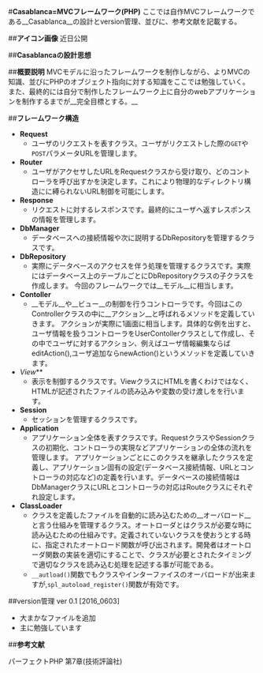 #__Casablanca=MVCフレームワーク(PHP)__
ここでは自作MVCフレームワークである__Casablanca__の設計とversion管理、並びに、参考文献を記載する。

##__アイコン画像__
近日公開

##__Casablancaの設計思想__

##__概要説明__
MVCモデルに沿ったフレームワークを制作しながら、よりMVCの知識、並びにPHPのオブジェクト指向に対する知識をここでは勉強していく。
また、最終的には自分で制作したフレームワーク上に自分のwebアプリケーションを制作するまでが__完全目標とする。__

##__フレームワーク構造__

- **Request**
  - ユーザのリクエストを表すクラス。ユーザがリクエストした際の`GET`や`POST`パラメータURLを管理します。
- **Router**
  - ユーザがアクセサしたURLをRequestクラスから受け取り、どのコントローラを呼び出すかを決定します。これにより物理的なディレクトリ構造にに縛られないURL制御を可能にします。
- **Response**
  - リクエストに対するレスポンスです。最終的にユーザへ返すレスポンスの情報を管理します。
- **DbManager**
  - データベースへの接続情報や次に説明するDbRepositoryを管理するクラスです。
- **DbRepository**
  - 実際にデータベースのアクセスを伴う処理を管理するクラスです。実際にはデータベース上のテーブルごとにDbRepositoryクラスの子クラスを作成します。
今回のフレームワークでは__モデル__に相当します。
- **Contoller**
  - __モデル__や__ビュー__の制御を行うコントローラです。今回はこのControllerクラスの中に__アクション__と呼ばれるメソッドを定義していきます。
    アクションが実際に1画面に相当します。具体的な例を出すと、ユーザ情報を扱うコントローラをUserContollerクラスとして作成し、その中でユーザに対するアクション、例えばユーザ情報編集ならばeditAction(),ユーザ追加ならnewAction()というメソッドを定義していきます。
- *View***
  - 表示を制御するクラスです。ViewクラスにHTMLを書くわけではなく、HTMLが記述されたファイルの読み込みや変数の受け渡しをを行います。
- **Session**
  - セッションを管理するクラスです。
- **Application**
  - アプリケーション全体を表すクラスです。RequestクラスやSessionクラスの初期化、コントローラの実現などアプリケーションの全体の流れを管理します。
    アプリケーションごとにこのクラスを継承したクラスを定義し、アプリケーション固有の設定(データベース接続情報、URLとコントローラの対応など)の定義を行います。データベースの接続情報はDbManagerクラスにURLとコントローラの対応はRouteクラスにそれぞれ設定します。
- **ClassLoader**
  - クラスを定義したファイルを自動的に読み込むための__オーバロード__と言う仕組みを管理するクラス。オートローダとはクラスが必要な時に読み込むための仕組みです。定義されていないクラスを使おうとする時に、指定されたオートロード関数が呼び出されます。開発者はオートローダ関数の実装を適切にすることで、クラスが必要とされたタイミングで適切なクラスを読み込む処理を記述する事が可能である。
  - `__autload()`関数でもクラスやインターファイスのオーバロードが出来ますが,`spl_autoload_register()`関数が有効です。





##version管理
ver 0.1 [2016_0603]
- 大まかなファイルを追加
- 主に勉強しています


##__参考文献__
>
パーフェクトPHP 第7章(技術評論社)
